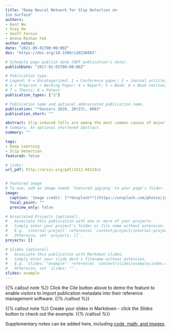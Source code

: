 ```yaml
---
title: "Deep Neural Network for Slip Detection on
Ice Surface"
authors:
- Kent Wu
- Suzy He
- Geoff Fernie 
- Atena Roshan Fek 
author_notes:
date: "2021-09-01T00:00:00Z"
doi: "https://doi.org/10.3390/s20236883"

# Schedule page publish date (NOT publication's date).
publishDate: "2017-01-01T00:00:00Z"

# Publication type.
# Legend: 0 = Uncategorized; 1 = Conference paper; 2 = Journal article;
# 3 = Preprint / Working Paper; 4 = Report; 5 = Book; 6 = Book section;
# 7 = Thesis; 8 = Patent
publication_types: ["2"]

# Publication name and optional abbreviated publication name.
publication: "*Sensors 2020, 20(23), 6883"
publication_short: ""

abstract: Slip-induced falls are among the most common causes of major occupational injuries and economic loss in Canada. Identifying the risk factors associated with slip events is key to developing preventive solutions to reduce falls. One factor is the slip-resistance quality of footwear, which is fundamental to reducing the number of falls. Measuring footwear slip resistance with the recently developed Maximum Achievable Angle (MAA) test requires a trained researcher to identify slip events in a simulated winter environment. The human capacity for information processing is limited and human error is natural, especially in a cold environment. Therefore, to remove conflicts associated with human errors, in this paper a deep three-dimensional convolutional neural network is proposed to detect the slips in real-time. 
# Summary. An optional shortened abstract.
summary: ""

tags:
- Deep Learning
- Slip Detection
featured: false

# links:
url_pdf: http://arxiv.org/pdf/1512.04133v1


# Featured image
# To use, add an image named `featured.jpg/png` to your page's folder. 
image:
  caption: 'Image credit: [**Unsplash**](https://unsplash.com/photos/jdD8gXaTZsc)'
  focal_point: ""
  preview_only: false

# Associated Projects (optional).
#   Associate this publication with one or more of your projects.
#   Simply enter your project's folder or file name without extension.
#   E.g. `internal-project` references `content/project/internal-project/index.md`.
#   Otherwise, set `projects: []`.
projects: []

# Slides (optional).
#   Associate this publication with Markdown slides.
#   Simply enter your slide deck's filename without extension.
#   E.g. `slides: "example"` references `content/slides/example/index.md`.
#   Otherwise, set `slides: ""`.
slides: example
---
```


{{% callout note %}}
Click the *Cite* button above to demo the feature to enable visitors to import publication metadata into their reference management software.
{{% /callout %}}

{{% callout note %}}
Create your slides in Markdown - click the *Slides* button to check out the example.
{{% /callout %}}

Supplementary notes can be added here, including [code, math, and images](https://wowchemy.com/docs/writing-markdown-latex/).
